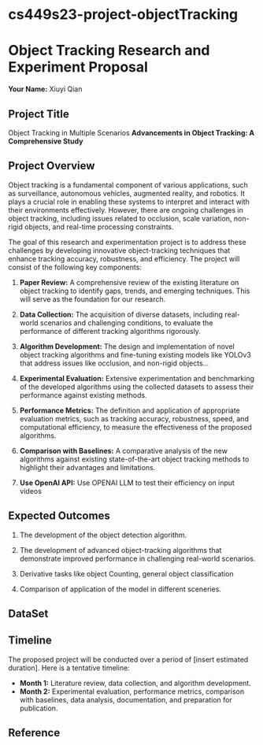 # cs449s23-project-objectTracking

# Object Tracking Research and Experiment Proposal
**Your Name:** Xiuyi Qian

## Project Title
Object Tracking in Multiple Scenarios
**Advancements in Object Tracking: A Comprehensive Study**

## Project Overview

Object tracking is a fundamental component of various applications, such as surveillance, autonomous vehicles, augmented reality, and robotics. It plays a crucial role in enabling these systems to interpret and interact with their environments effectively. However, there are ongoing challenges in object tracking, including issues related to occlusion, scale variation, non-rigid objects, and real-time processing constraints.

The goal of this research and experimentation project is to address these challenges by developing innovative object-tracking techniques that enhance tracking accuracy, robustness, and efficiency. The project will consist of the following key components:

1. **Paper Review:** A comprehensive review of the existing literature on object tracking to identify gaps, trends, and emerging techniques. This will serve as the foundation for our research.

2. **Data Collection:** The acquisition of diverse datasets, including real-world scenarios and challenging conditions, to evaluate the performance of different tracking algorithms rigorously.

3. **Algorithm Development:** The design and implementation of novel object tracking algorithms and fine-tuning existing models like YOLOv3 that address issues like occlusion, and non-rigid objects...

4. **Experimental Evaluation:** Extensive experimentation and benchmarking of the developed algorithms using the collected datasets to assess their performance against existing methods.

5. **Performance Metrics:** The definition and application of appropriate evaluation metrics, such as tracking accuracy, robustness, speed, and computational efficiency, to measure the effectiveness of the proposed algorithms.

6. **Comparison with Baselines:** A comparative analysis of the new algorithms against existing state-of-the-art object tracking methods to highlight their advantages and limitations.

7. **Use OpenAI API:** Use OPENAI LLM to test their efficiency on input videos

## Expected Outcomes

1. The development of the object detection algorithm.

2. The development of advanced object-tracking algorithms that demonstrate improved performance in challenging real-world scenarios.

3. Derivative tasks like object Counting, general object classification

4. Comparison of application of the model in different sceneries.
   
## DataSet


## Timeline

The proposed project will be conducted over a period of [insert estimated duration]. Here is a tentative timeline:

- **Month 1:** Literature review, data collection, and algorithm development.
- **Month 2:** Experimental evaluation, performance metrics, comparison with baselines, data analysis, documentation, and preparation for publication.


## Reference
